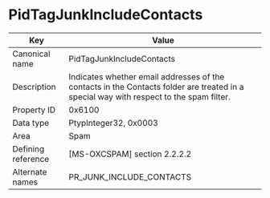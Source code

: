 # PidTagJunkIncludeContacts

| Key | Value |
|---|---|
| Canonical name | PidTagJunkIncludeContacts |
| Description | Indicates whether email addresses of the contacts in the Contacts folder are treated in a special way with respect to the spam filter. |
| Property ID | 0x6100 |
| Data type | PtypInteger32, 0x0003 |
| Area | Spam |
| Defining reference | [MS-OXCSPAM] section 2.2.2.2 |
| Alternate names | PR_JUNK_INCLUDE_CONTACTS |
